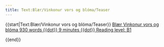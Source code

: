 ```yaml
---
title: Text:Blær/Vinkonur vors og blóma/Teaser
---
```


{{start|Text:Blær/Vinkonur vors og blóma/Teaser}}
<a href="{{fullurl:Blær/Vinkonur_vors_og_blóma}}" class="frontpage-box-with-image"><span class="frontpage-box-description">
<span class="div">
<span class="div frontpage-box-author">Blær</span>
<span class="div frontpage-box-title">Vinkonur vors og blóma</span>
<span class="div frontpage-box-subtitle">930 words {{dot}} 9 minutes {{dot}} Reading level: B1</span>
</span>
</span><!--
--><span class="div frontpage-box-image" style="background-image:url({{fullurl:Special:Redirect/file/Blær_–_Lunga_17669.jpeg|height=200}})"></span><!--
-->
</a>

{{end}}